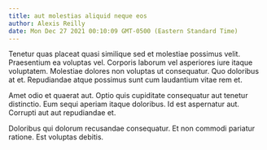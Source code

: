 ```yaml
---
title: aut molestias aliquid neque eos
author: Alexis Reilly
date: Mon Dec 27 2021 00:10:09 GMT-0500 (Eastern Standard Time)
---
```

Tenetur quas placeat quasi similique sed et molestiae possimus velit. Praesentium ea voluptas vel. Corporis laborum vel asperiores iure itaque voluptatem. Molestiae dolores non voluptas ut consequatur. Quo doloribus at et. Repudiandae atque possimus sunt cum laudantium vitae rem et.

 Amet odio et quaerat aut. Optio quis cupiditate consequatur aut tenetur distinctio. Eum sequi aperiam itaque doloribus. Id est aspernatur aut. Corrupti aut aut repudiandae et.

 Doloribus qui dolorum recusandae consequatur. Et non commodi pariatur ratione. Est voluptas debitis.